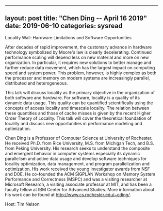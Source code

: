 
---
layout: post
title: "Chen Ding -- April 16 2019"
date: 2019-06-10
categories: sysread
---

Locality Wall: Hardware Limitations and Software Opportunities

After decades of rapid improvement, the customary advance in hardware technology symbolized by Moore's law is clearly decelerating.   Continued performance scaling will depend less on new material and more on new organization.  In particular, it requires new solutions to better manage and further reduce data movement, which has the largest impact on computing speed and system power.  This problem, however, is highly complex as both the processor and memory on modern systems are increasingly parallel, distributed and heterogeneous.

This talk will discuss locality as the primary objective in the organization of both software and hardware.   For software, locality is a quality of its dynamic data usage.  This quality can be quantified scientifically using the concepts of access locality and timescale locality.   The relation between these quantities and those of cache misses is given by the recent Higher Order Theory of Locality.   This talk will cover the theoretical foundation of locality and discuss new opportunities in performance modeling and optimization.

Chen Ding is a Professor of Computer Science at University of Rochester.  He received Ph.D. from Rice University, M.S. from Michigan Tech, and B.S. from Peking University.   His research seeks to understand the composite and emergent behavior in computer systems especially its dynamic parallelism and active data usage and develop software techniques for locality optimization, data management, and program parallelization and optimization.  His work received the young investigator awards from NSF and DOE. He co-founded the ACM SIGPLAN Workshop on Memory System Performance and Correctness (MSPC) and was a visiting researcher at Microsoft Research, a visiting associate professor at MIT, and has been a faculty fellow at  IBM Center for Advanced Studies.   More information about his work can be found at http://www.cs.rochester.edu/~cding/.


Host: Tim Nelson


